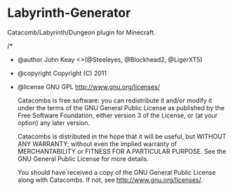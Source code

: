 # Labyrinth-Generator
Catacomb/Labyrinth/Dungeon plugin for Minecraft.

/*
 * @author John Keay  <>(@Steeleyes, @Blockhead2, @LigerXT5)
 * @copyright Copyright (C) 2011
 * @license GNU GPL <http://www.gnu.org/licenses/>

    Catacombs is free software: you can redistribute it and/or modify
    it under the terms of the GNU General Public License as published by
    the Free Software Foundation, either version 3 of the License, or
    (at your option) any later version.

    Catacombs is distributed in the hope that it will be useful,
    but WITHOUT ANY WARRANTY; without even the implied warranty of
    MERCHANTABILITY or FITNESS FOR A PARTICULAR PURPOSE.  See the
    GNU General Public License for more details.

    You should have received a copy of the GNU General Public License
    along with Catacombs.  If not, see <http://www.gnu.org/licenses/>.



